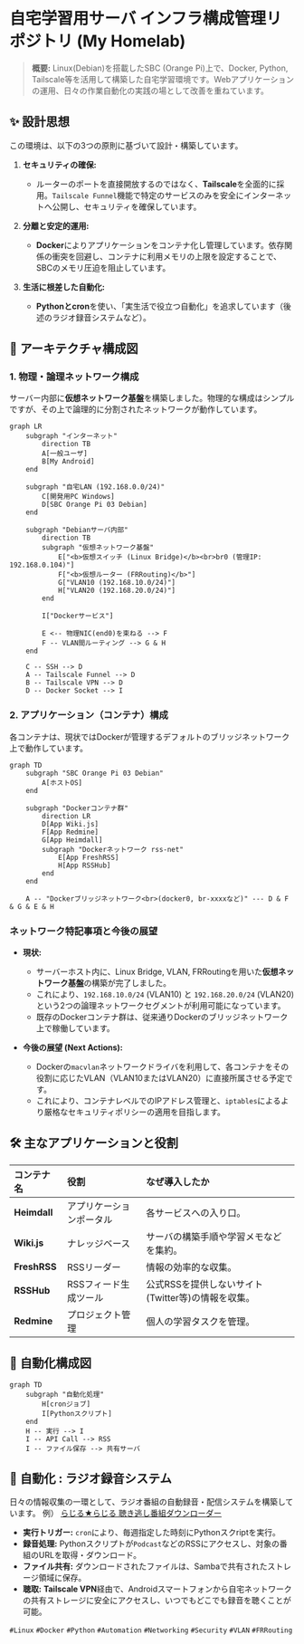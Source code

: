 # 自宅学習用サーバ インフラ構成管理リポジトリ (My Homelab)

> **概要:** Linux(Debian)を搭載したSBC (Orange Pi)上で、Docker, Python, Tailscale等を活用して構築した自宅学習環境です。Webアプリケーションの運用、日々の作業自動化の実践の場として改善を重ねています。

## ✨ 設計思想

この環境は、以下の3つの原則に基づいて設計・構築しています。

1.  **セキュリティの確保:**
    *   ルーターのポートを直接開放するのではなく、**Tailscale**を全面的に採用。`Tailscale Funnel`機能で特定のサービスのみを安全にインターネットへ公開し、セキュリティを確保しています。

2.  **分離と安定的運用:**
    *   **Docker**によりアプリケーションをコンテナ化し管理しています。依存関係の衝突を回避し、コンテナに利用メモリの上限を設定することで、SBCのメモリ圧迫を阻止しています。

3.  **生活に根差した自動化:**
    *   **Pythonとcron**を使い、「実生活で役立つ自動化」を追求しています（後述のラジオ録音システムなど）。

## 📖 アーキテクチャ構成図

### 1. 物理・論理ネットワーク構成

サーバー内部に**仮想ネットワーク基盤**を構築しました。物理的な構成はシンプルですが、その上で論理的に分割されたネットワークが動作しています。

```mermaid
graph LR
    subgraph "インターネット"
        direction TB
        A[一般ユーザ]
        B[My Android]
    end

    subgraph "自宅LAN (192.168.0.0/24)"
        C[開発用PC Windows]
        D[SBC Orange Pi 03 Debian]
    end

    subgraph "Debianサーバ内部"
        direction TB
        subgraph "仮想ネットワーク基盤"
            E["<b>仮想スイッチ (Linux Bridge)</b><br>br0 (管理IP: 192.168.0.104)"]
            F["<b>仮想ルーター (FRRouting)</b>"]
            G["VLAN10 (192.168.10.0/24)"]
            H["VLAN20 (192.168.20.0/24)"]
        end

        I["Dockerサービス"]

        E <-- 物理NIC(end0)を束ねる --> F
        F -- VLAN間ルーティング --> G & H
    end

    C -- SSH --> D
    A -- Tailscale Funnel --> D
    B -- Tailscale VPN --> D
    D -- Docker Socket --> I
```

### 2. アプリケーション（コンテナ）構成

各コンテナは、現状ではDockerが管理するデフォルトのブリッジネットワーク上で動作しています。

```mermaid
graph TD
    subgraph "SBC Orange Pi 03 Debian"
        A[ホストOS]
    end

    subgraph "Dockerコンテナ群"
        direction LR
        D[App Wiki.js]
        F[App Redmine]
        G[App Heimdall]
        subgraph "Dockerネットワーク rss-net"
            E[App FreshRSS]
            H[App RSSHub]
        end
    end

    A -- "Dockerブリッジネットワーク<br>(docker0, br-xxxxなど)" --- D & F & G & E & H
```

### ネットワーク特記事項と今後の展望

*   **現状:**
    *   サーバーホスト内に、Linux Bridge, VLAN, FRRoutingを用いた**仮想ネットワーク基盤**の構築が完了しました。
    *   これにより、`192.168.10.0/24` (VLAN10) と `192.168.20.0/24` (VLAN20) という2つの論理ネットワークセグメントが利用可能になっています。
    *   既存のDockerコンテナ群は、従来通りDockerのブリッジネットワーク上で稼働しています。

*   **今後の展望 (Next Actions):**
    *   Dockerの`macvlan`ネットワークドライバを利用して、各コンテナをその役割に応じたVLAN（VLAN10またはVLAN20）に直接所属させる予定です。
    *   これにより、コンテナレベルでのIPアドレス管理と、`iptables`によるより厳格なセキュリティポリシーの適用を目指します。

## 🛠️ 主なアプリケーションと役割

| コンテナ名 | 役割 | なぜ導入したか |
| :--- | :--- | :--- |
| **Heimdall** | アプリケーションポータル | 各サービスへの入り口。 |
| **Wiki.js** | ナレッジベース | サーバの構築手順や学習メモなどを集約。 |
| **FreshRSS** | RSSリーダー | 情報の効率的な収集。 |
| **RSSHub** | RSSフィード生成ツール | 公式RSSを提供しないサイト(Twitter等)の情報を収集。 |
| **Redmine** | プロジェクト管理 | 個人の学習タスクを管理。 |

## 📖 自動化構成図

```mermaid
graph TD
    subgraph "自動化処理"
        H[cronジョブ]
        I[Pythonスクリプト]
    end
    H -- 実行 --> I
    I -- API Call --> RSS
    I -- ファイル保存 --> 共有サーバ
```

## 🤖 自動化 : ラジオ録音システム

日々の情報収集の一環として、ラジオ番組の自動録音・配信システムを構築しています。
例） [らじる★らじる 聴き逃し番組ダウンローダー](https://github.com/qack-dev/rec_rajiru)

*   **実行トリガー:** `cron`により、毎週指定した時刻にPythonスクriptを実行。
*   **録音処理:** Pythonスクリプトが`Podcast`などのRSSにアクセスし、対象の番組のURLを取得・ダウンロード。
*   **ファイル共有:** ダウンロードされたファイルは、Sambaで共有されたストレージ領域に保存。
*   **聴取:** **Tailscale VPN**経由で、Androidスマートフォンから自宅ネットワークの共有ストレージに安全にアクセスし、いつでもどこでも録音を聴くことが可能。

`#Linux` `#Docker` `#Python` `#Automation` `#Networking` `#Security` `#VLAN` `#FRRouting`